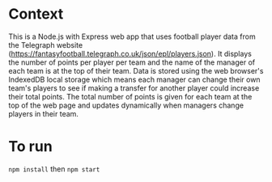 # Context
This is a Node.js with Express web app that uses football player data from the Telegraph website (https://fantasyfootball.telegraph.co.uk/json/epl/players.json).
It displays the number of points per player per team and the name of the manager of each team is at the top of their team.
Data is stored using the web browser's IndexedDB local storage which means each manager can change their own team's players to see if making a transfer for another player could increase their total points.
The total number of points is given for each team at the top of the web page and updates dynamically when managers change players in their team.
# To run
`npm install`
then `npm start`

